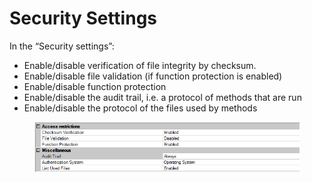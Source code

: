 # Security Settings

In the “Security settings”:

* Enable/disable verification of file integrity by checksum.
* Enable/disable file validation (if function protection is enabled)
* Enable/disable function protection
* Enable/disable the audit trail, i.e. a protocol of methods that are run
* Enable/disable the protocol of the files used by methods

<figure><img src="../../.gitbook/assets/image (6) (1) (1) (1) (1) (1) (1) (1) (1) (1) (1) (1) (1).png" alt=""><figcaption></figcaption></figure>
